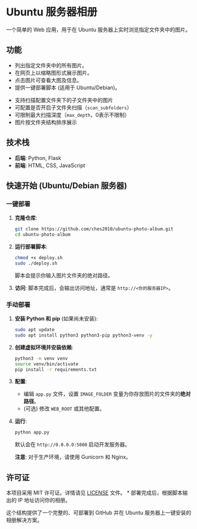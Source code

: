 # Ubuntu 服务器相册

一个简单的 Web 应用，用于在 Ubuntu 服务器上实时浏览指定文件夹中的图片。

## 功能

*   列出指定文件夹中的所有图片。
*   在网页上以缩略图形式展示图片。
*   点击图片可查看大图及信息。
*   提供一键部署脚本 (适用于 Ubuntu/Debian)。
- 支持扫描配置文件夹下的子文件夹中的图片
- 可配置是否开启子文件夹扫描（`scan_subfolders`）
- 可限制最大扫描深度（`max_depth`，0表示不限制）
- 图片按文件夹结构排序展示

## 技术栈

*   **后端**: Python, Flask
*   **前端**: HTML, CSS, JavaScript

## 快速开始 (Ubuntu/Debian 服务器)

### 一键部署

1.  **克隆仓库**:
  
    ```bash
    git clone https://github.com/ches2010/ubuntu-photo-album.git
    cd ubuntu-photo-album
    ```

2.  **运行部署脚本**:
    ```bash
    chmod +x deploy.sh
    sudo ./deploy.sh
    ```
    脚本会提示你输入图片文件夹的绝对路径。

3.  **访问**:
    脚本完成后，会输出访问地址，通常是 `http://<你的服务器IP>`。

### 手动部署

1.  **安装 Python 和 pip** (如果尚未安装):
    ```bash
    sudo apt update
    sudo apt install python3 python3-pip python3-venv -y
    ```

2.  **创建虚拟环境并安装依赖**:
    ```bash
    python3 -m venv venv
    source venv/bin/activate
    pip install -r requirements.txt
    ```

3.  **配置**:
    *   编辑 `app.py` 文件，设置 `IMAGE_FOLDER` 变量为你存放图片的文件夹的**绝对路径**。
    *   (可选) 修改 `WEB_ROOT` 或其他配置。

4.  **运行**:
    ```bash
    python app.py
    ```
    默认会在 `http://0.0.0.0:5000` 启动开发服务器。

    **注意**: 对于生产环境，请使用 Gunicorn 和 Nginx。


## 许可证

本项目采用 MIT 许可证。详情请见 [LICENSE](LICENSE) 文件。
    *   部署完成后，根据脚本输出的 IP 地址访问你的相册。

这个结构提供了一个完整的、可部署到 GitHub 并在 Ubuntu 服务器上一键安装的相册解决方案。

